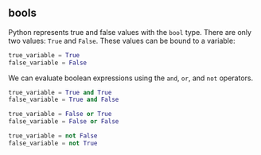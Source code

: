 ## bools

Python represents true and false values with the `bool` type. There are only two values: `True` and `False`. These values can be bound to a variable:

```python
true_variable = True
false_variable = False
```

We can evaluate boolean expressions using the `and`, `or`, and `not` operators.

```python
true_variable = True and True
false_variable = True and False

true_variable = False or True
false_variable = False or False

true_variable = not False
false_variable = not True
```
